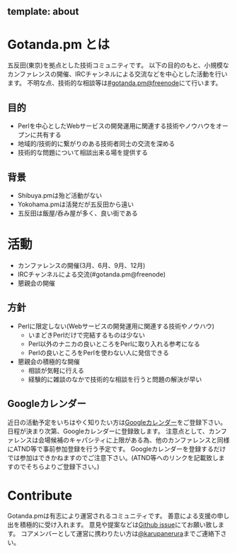 template: about
---
Gotanda.pm とは
=======================================================
五反田(東京)を拠点とした技術コミュニティです。
以下の目的のもと、小規模なカンファレンスの開催、IRCチャンネルによる交流などを中心とした活動を行います。
不明な点、技術的な相談等は[#gotanda.pm@freenode](http://freenode.net/)にて行います。


目的
-------------------------------------------------------
* Perlを中心としたWebサービスの開発運用に関連する技術やノウハウをオープンに共有する
* 地域的/技術的に繋がりのある技術者同士の交流を深める
* 技術的な問題について相談出来る場を提供する

背景
-------------------------------------------------------
* Shibuya.pmは殆ど活動がない
* Yokohama.pmは活発だが五反田から遠い
* 五反田は飯屋/呑み屋が多く、良い街である

活動
=======================================================
* カンファレンスの開催(3月、6月、9月、12月)
* IRCチャンネルによる交流(#gotanda.pm@freenode)
* 懇親会の開催

方針
-------------------------------------------------------
* Perlに限定しない(Webサービスの開発運用に関連する技術やノウハウ)
    * いまどきPerlだけで完結するものは少ない
    * Perl以外のナニカの良いところをPerlに取り入れる参考になる
    * Perlの良いところをPerlを使わない人に発信できる
* 懇親会の積極的な開催
    * 相談が気軽に行える
    * 経験的に雑談のなかで技術的な相談を行うと問題の解決が早い

Googleカレンダー
-------------------------------------------------------
近日の活動予定をいちはやく知りたい方は[Googleカレンダー](https://www.google.com/calendar/embed?src=sfv70iikm6dpj7anvu0m0jjt1s%40group.calendar.google.com&ctz=Asia/Tokyo)をご登録下さい。
日程が決まり次第、Googleカレンダーに登録致します。
注意点として、カンファレンスは会場候補のキャパシティに上限がある為、他のカンファレンスと同様にATND等で事前参加登録を行う予定です。
Googleカレンダーを登録するだけでは参加はできかねますのでご注意下さい。(ATND等へのリンクを記載致しますのでそちらよりご登録下さい。)

Contribute
=======================================================
Gotanda.pmは有志により運営されるコミュニティです。
善意による支援の申し出を積極的に受け入れます。
意見や提案などは[Github issue](https://github.com/gotanda-pm/gotanda-pm/issues)にてお願い致します。
コアメンバーとして運営に携わりたい方は[@karupanerura](https://github.com/karupanerura)までご連絡下さい。
